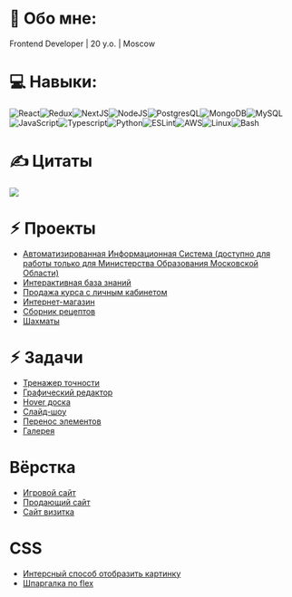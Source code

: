 # 💫 Обо мне:

Frontend Developer | 20 y.o. | Moscow

# 💻 Навыки:
![React](https://img.shields.io/badge/react-%2320232a.svg?style=for-the-badge&logo=react&logoColor=%2361DAFB)![Redux](https://img.shields.io/badge/Redux-593D88?style=for-the-badge&logo=redux&logoColor=white)![NextJS](https://img.shields.io/badge/Next-black?style=for-the-badge&logo=next.js&logoColor=white)![NodeJS](https://img.shields.io/badge/Node.js-43853D?style=for-the-badge&logo=node.js&logoColor=white)![PostgresQL](https://img.shields.io/badge/PostgreSQL-316192?style=for-the-badge&logo=postgresql&logoColor=white)![MongoDB](https://img.shields.io/badge/MongoDB-4EA94B?style=for-the-badge&logo=mongodb&logoColor=white)![MySQL](https://img.shields.io/badge/mysql-%2300000f.svg?style=for-the-badge&logo=mysql&logoColor=white)![JavaScript](https://img.shields.io/badge/JavaScript-F7DF1E?style=for-the-badge&logo=javascript&logoColor=black)![Typescript](https://img.shields.io/badge/TypeScript-007ACC?style=for-the-badge&logo=typescript&logoColor=white)![Python](https://img.shields.io/badge/Python-14354C?style=for-the-badge&logo=python&logoColor=white)![ESLint](https://img.shields.io/badge/ESLint-4B3263?style=for-the-badge&logo=eslint&logoColor=white)![AWS](https://img.shields.io/badge/Amazon_AWS-FF9900?style=for-the-badge&logo=amazonaws&logoColor=white)![Linux](https://img.shields.io/badge/Linux-FCC624?style=for-the-badge&logo=linux&logoColor=black)![Bash](https://img.shields.io/badge/GNU%20Bash-4EAA25?style=for-the-badge&logo=GNU%20Bash&logoColor=white)

# ✍️ Цитаты
![](https://quotes-github-readme.vercel.app/api?type=horizontal&theme=dark)

# ⚡︎ Проекты
* [Автоматизированная Информационная Система (доступно для работы только для Министерства Образования Московской Области)](https://idschool.idte.ru)
* [Интерактивная база знаний](https://cyclegram.idte.ru)
* [Продажа курса с личным кабинетом](https://topbfl.ru)
* [Интернет-магазин](https://pardelivery.ru)
* [Сборник рецептов](https://ruel1912.github.io/corus)
* [Шахматы](https://ruel1912.github.io/chess)

# ⚡︎ Задачи
* [Тренажер точности](https://ruel1912.github.io/my-projects/Apps/aim)
* [Графический редактор](https://ruel1912.github.io/my-projects/Apps/graphics)
* [Hover доска](https://ruel1912.github.io/my-projects/Apps/board)
* [Слайд-шоу](https://ruel1912.github.io/my-projects/Apps/slider)
* [Перенос элементов](https://ruel1912.github.io/my-projects/Apps/dragNdrop)
* [Галерея](https://ruel1912.github.io/my-projects/Apps/gallery)

# Вёрстка
* [Игровой сайт](https://ruel1912.github.io/my-projects/Sites/csgo)
* [Продающий сайт](https://ruel1912.github.io/my-projects/Sites/telphy)
* [Сайт визитка](https://ruel1912.github.io/my-projects/Sites/gamingSite)

# CSS
* [Интерсный способ отобразить картинку](https://ruel1912.github.io/my-projects/CSS/animation)
* [Шпаргалка по flex](https://ruel1912.github.io/my-projects/CSS/flex)